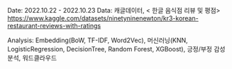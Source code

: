 Date: 2022.10.22 - 2022.10.23
Data: 캐글데이터, < 한글 음식점 리뷰 및 평점> <br>
https://www.kaggle.com/datasets/ninetyninenewton/kr3-korean-restaurant-reviews-with-ratings

Analysis: Embedding(BoW, TF-IDF, Word2Vec), 머신러닝(KNN, LogisticRegression, DecisionTree, Random Forest, XGBoost), 긍정/부정 감성분석, 워드클라우드
